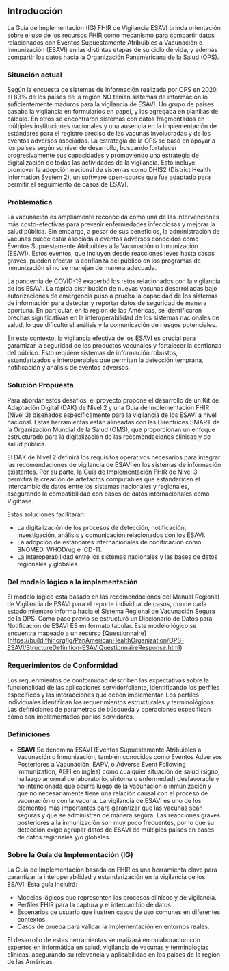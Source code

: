 ## Introducción

La Guía de Implementación (IG) FHIR de Vigilancia ESAVI brinda orientación sobre el uso de los recursos FHIR como mecanismo para compartir datos relacionados con Eventos Supuestamente Atribuibles a Vacunación e Inmunización (ESAVI) en las distintas etapas de su ciclo de vida, y además compartir los datos hacia la Organización Panamericana de la Salud (OPS).

### Situación actual
Según la encuesta de sistemas de información realizada por OPS en 2020, el 83% de los países de la región NO tenían sistemas de información lo suficientemente maduros para la vigilancia de ESAVI. Un grupo de países basaba la vigilancia en formularios en papel, y los agregaba en planillas de cálculo. En otros se encontraron sistemas con datos fragmentados en múltiples instituciones nacionales y una ausencia en la implementación de estándares para el registro preciso de las vacunas involucradas y de los eventos adversos asociados. La estrategia de la OPS se basó en apoyar a los países según su nivel de desarrollo, buscando fortalecer progresivamente sus capacidades y promoviendo una estrategia de digitalización de todas las actividades de la vigilancia. Esto incluye promover la adopción nacional de sistemas como DHIS2 (District Health Information System 2), un software open-source que fue adaptado para permitir el seguimiento de casos de ESAVI.

### Problemática

La vacunación es ampliamente reconocida como una de las intervenciones más costo-efectivas para prevenir enfermedades infecciosas y mejorar la salud pública. Sin embargo, a pesar de sus beneficios, la administración de vacunas puede estar asociada a eventos adversos conocidos como Eventos Supuestamente Atribuibles a la Vacunación o Inmunización (ESAVI). Estos eventos, que incluyen desde reacciones leves hasta casos graves, pueden afectar la confianza del público en los programas de inmunización si no se manejan de manera adecuada.

La pandemia de COVID-19 exacerbó los retos relacionados con la vigilancia de los ESAVI. La rápida distribución de nuevas vacunas desarrolladas bajo autorizaciones de emergencia puso a prueba la capacidad de los sistemas de información para detectar y reportar datos de seguridad de manera oportuna. En particular, en la región de las Américas, se identificaron brechas significativas en la interoperabilidad de los sistemas nacionales de salud, lo que dificultó el análisis y la comunicación de riesgos potenciales.

En este contexto, la vigilancia efectiva de los ESAVI es crucial para garantizar la seguridad de los productos vacunales y fortalecer la confianza del público. Esto requiere sistemas de información robustos, estandarizados e interoperables que permitan la detección temprana, notificación y análisis de eventos adversos.

### Solución Propuesta

Para abordar estos desafíos, el proyecto propone el desarrollo de un Kit de Adaptación Digital (DAK) de Nivel 2 y una Guía de Implementación FHIR (Nivel 3\) diseñados específicamente para la vigilancia de los ESAVI a nivel nacional. Estas herramientas están alineadas con las Directrices SMART de la Organización Mundial de la Salud (OMS), que proporcionan un enfoque estructurado para la digitalización de las recomendaciones clínicas y de salud pública.

El DAK de Nivel 2 definirá los requisitos operativos necesarios para integrar las recomendaciones de vigilancia de ESAVI en los sistemas de información existentes. Por su parte, la Guía de Implementación FHIR de Nivel 3 permitirá la creación de artefactos computables que estandaricen el intercambio de datos entre los sistemas nacionales y regionales, asegurando la compatibilidad con bases de datos internacionales como Vigibase.

Estas soluciones facilitarán:

* La digitalización de los procesos de detección, notificación, investigación, análisis y comunicación relacionados con los ESAVI.  
* La adopción de estándares internacionales de codificación como SNOMED, WHODrug e ICD-11.  
* La interoperabilidad entre los sistemas nacionales y las bases de datos regionales y globales.

### Del modelo lógico a la implementación

El modelo lógico está basado en las recomendaciones del Manual Regional de Vigilancia de ESAVI para el reporte individual de casos, donde cada estado miembro informa hacia el Sistema Regional de Vacunación Segura de la OPS. Como paso previo se estructuró un Diccionario de Datos para Notificación de ESAVI ES en formato tabular. Este modelo lógico se encuentra mapeado a un recurso [Questionnaire] (https://build.fhir.org/ig/PanAmericanHealthOrganization/OPS-ESAVI/StructureDefinition-ESAVIQuestionnaireResponse.html) <!-- CAMBIAR EL LINK CUANDO SE TENGA EL RECURSO!!!!!!! -->

### Requerimientos de Conformidad

Los requerimientos de conformidad describen las expectativas sobre la funcionalidad de las aplicaciones servidor/cliente, identificando los perfiles específicos y las interacciones que deben implementar. Los perfiles individuales identifican los requerimientos estructurales y terminológicos. Las definiciones de parámetros de búsqueda y operaciones especifican cómo son implementados por los servidores.

### Definiciones

* **ESAVI**
Se denomina ESAVI (Eventos Supuestamente Atribuibles a Vacunación o Inmunización, también conocidos como Eventos Adversos Posteriores a Vacunación, EAPV, o Adverse Event Following Immunization, AEFI en inglés) como cualquier situación de salud (signo, hallazgo anormal de laboratorio, síntoma o enfermedad) desfavorable y no intencionada que ocurra luego de la vacunación o inmunización y que no necesariamente tiene una relación causal con el proceso de vacunación o con la vacuna.
La vigilancia de ESAVI es uno de los elementos más importantes para garantizar que las vacunas sean seguras y que se administren de manera segura. Las reacciones graves posteriores a la inmunización son muy poco frecuentes, por lo que su detección exige agrupar datos de ESAVI de múltiples países en bases de datos regionales y/o globales. 

### Sobre la Guía de Implementación (IG)

La Guía de Implementación basada en FHIR es una herramienta clave para garantizar la interoperabilidad y estandarización en la vigilancia de los ESAVI. Esta guía incluirá:

* Modelos lógicos que representen los procesos clínicos y de vigilancia.  
* Perfiles FHIR para la captura y el intercambio de datos.  
* Escenarios de usuario que ilustren casos de uso comunes en diferentes contextos.  
* Casos de prueba para validar la implementación en entornos reales.

El desarrollo de estas herramientas se realizará en colaboración con expertos en informática en salud, vigilancia de vacunas y terminologías clínicas, asegurando su relevancia y aplicabilidad en los países de la región de las Américas.


<!-- ### Cómo leer esta guía

Esta guía está dividida en varias secciones que se muestran en la barra de menú ubicada en la parte superior de la página

Inicio: Provee la introducción acerca de esta guía.

Objetivos: Describe los objetivos estratégicos y de interoperabilidad

Datos Generales: Aspectos Generales respecto al proyecto y la Guía

Actores y Casos de Uso: Definición de los Casos de Uso.

Operaciones FHIR: Operaciones Rest usadas para el proyecto.

Artefactos: Estas páginas proveen descripciones detalladas y definiciones formales para los objetos FHIR presentes en la guía.

Uso: Explica las interpretaciones e intenciones de la semántica de los recursos.

Seguridad: Explica los formatos de seguridad para la conexión con el Sistema Regional.

Descargas: Agrupa las descargas disponibles como perfiles, paquete de validación, ejemplos, etc -->